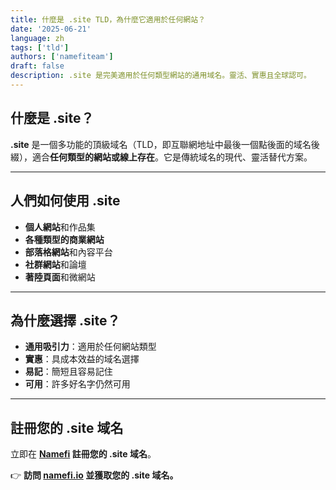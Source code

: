 ```yaml
---
title: 什麼是 .site TLD，為什麼它適用於任何網站？
date: '2025-06-21'
language: zh
tags: ['tld']
authors: ['namefiteam']
draft: false
description: .site 是完美適用於任何類型網站的通用域名。靈活、實惠且全球認可。
---
```


## **什麼是 .site？**

**.site** 是一個多功能的頂級域名（TLD，即互聯網地址中最後一個點後面的域名後綴），適合**任何類型的網站或線上存在**。它是傳統域名的現代、靈活替代方案。

---

## **人們如何使用 .site**

* **個人網站**和作品集
* **各種類型的商業網站**
* **部落格網站**和內容平台
* **社群網站**和論壇
* **著陸頁面**和微網站

---

## **為什麼選擇 .site？**

* **通用吸引力**：適用於任何網站類型
* **實惠**：具成本效益的域名選擇
* **易記**：簡短且容易記住
* **可用**：許多好名字仍然可用

---

## **註冊您的 .site 域名**

立即在 **[Namefi](https://namefi.io) 註冊您的 .site 域名**。

👉 **訪問 [namefi.io](https://namefi.io) 並獲取您的 .site 域名。**